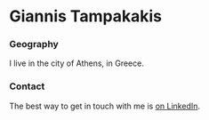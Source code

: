 # Giannis Tampakakis

### Geography

I live in the city of Athens, in Greece.

### Contact

The best way to get in touch with me is [on LinkedIn](https://www.linkedin.com/in/giannis-tampakakis-5a191552/).
